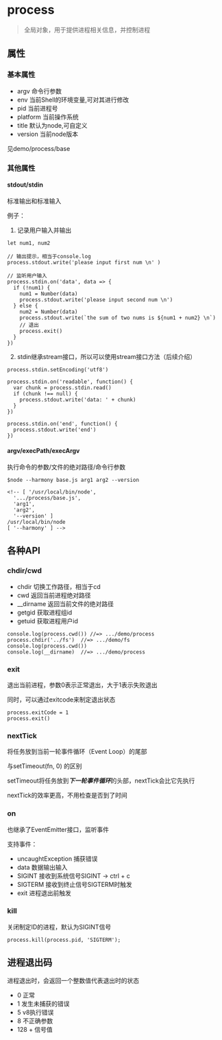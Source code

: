 # process
> 全局对象，用于提供进程相关信息，并控制进程

## 属性

### 基本属性
- argv 命令行参数
- env 当前Shell的环境变量,可对其进行修改
- pid 当前进程号
- platform 当前操作系统
- title 默认为node,可自定义
- version 当前node版本

见demo/process/base

### 其他属性
#### stdout/stdin
标准输出和标准输入

例子：
1. 记录用户输入并输出

```
let num1, num2

// 输出提示，相当于console.log
process.stdout.write('please input first num \n' )

// 监听用户输入
process.stdin.on('data', data => {
  if (!num1) {
    num1 = Number(data)
    process.stdout.write('please input second num \n')
  } else {
    num2 = Number(data)
    process.stdout.write(`the sum of two nums is ${num1 + num2} \n`)
    // 退出
    process.exit()
  }
})
```

2. stdin继承stream接口，所以可以使用stream接口方法（后续介绍）

```
process.stdin.setEncoding('utf8')

process.stdin.on('readable', function() {
  var chunk = process.stdin.read()
  if (chunk !== null) {
    process.stdout.write('data: ' + chunk)
  }
})

process.stdin.on('end', function() {
  process.stdout.write('end')
})
```

#### argv/execPath/execArgv
执行命令的参数/文件的绝对路径/命令行参数

```
$node --harmony base.js arg1 arg2 --version

<!-- [ '/usr/local/bin/node',
  '.../process/base.js',
  'arg1',
  'arg2',
  '--version' ]
/usr/local/bin/node
[ '--harmony' ] -->
```

## 各种API
### chdir/cwd
- chdir 切换工作路径，相当于cd
- cwd 返回当前进程绝对路径
- __dirname 返回当前文件的绝对路径
- getgid 获取进程组id
- getuid 获取进程用户id 

```
console.log(process.cwd()) //=> .../demo/process
process.chdir('../fs')  //=> .../demo/fs
console.log(process.cwd())
console.log(__dirname)  //=> .../demo/process
```

### exit
退出当前进程，参数0表示正常退出，大于1表示失败退出

同时，可以通过exitcode来制定退出状态

```
process.exitCode = 1
process.exit()
```

### nextTick
将任务放到当前一轮事件循环（Event Loop）的尾部

与setTimeout(fn, 0) 的区别

setTimeout将任务放到***下一轮事件循环***的头部，nextTick会比它先执行

nextTick的效率更高，不用检查是否到了时间

### on
也继承了EventEmitter接口，监听事件

支持事件：

- uncaughtException 捕获错误
- data 数据输出输入
- SIGINT 接收到系统信号SIGINT -> ctrl + c
- SIGTERM 接收到终止信号SIGTERM时触发
- exit 进程退出前触发

### kill 
关闭制定ID的进程，默认为SIGINT信号

```
process.kill(process.pid, 'SIGTERM');
```

## 进程退出码
进程退出时，会返回一个整数值代表退出时的状态

- 0 正常
- 1 发生未捕获的错误
- 5 v8执行错误
- 8 不正确参数
- 128 + 信号值